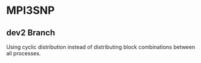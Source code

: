 # MPI3SNP
## dev2 Branch
Using cyclic distribution instead of distributing block combinations between all processes.
